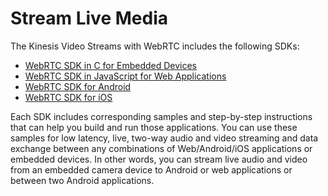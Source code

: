 # Stream Live Media<a name="webrtc-sdks"></a>

The Kinesis Video Streams with WebRTC includes the following SDKs:
+ [WebRTC SDK in C for Embedded Devices](kvswebrtc-sdk-c.md)
+ [WebRTC SDK in JavaScript for Web Applications](kvswebrtc-sdk-js.md)
+ [WebRTC SDK for Android](kvswebrtc-sdk-android.md)
+ [WebRTC SDK for iOS](kvswebrtc-sdk-ios.md)

Each SDK includes corresponding samples and step\-by\-step instructions that can help you build and run those applications\. You can use these samples for low latency, live, two\-way audio and video streaming and data exchange between any combinations of Web/Android/iOS applications or embedded devices\. In other words, you can stream live audio and video from an embedded camera device to Android or web applications or between two Android applications\.